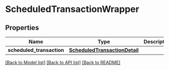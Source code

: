 # ScheduledTransactionWrapper

## Properties
Name | Type | Description | Notes
------------ | ------------- | ------------- | -------------
**scheduled_transaction** | [**ScheduledTransactionDetail**](ScheduledTransactionDetail.md) |  | 

[[Back to Model list]](../README.md#documentation-for-models) [[Back to API list]](../README.md#documentation-for-api-endpoints) [[Back to README]](../README.md)

